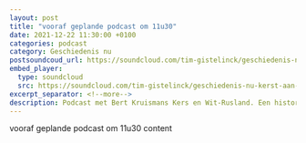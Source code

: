 ```yaml
---
layout: post
title: "vooraf geplande podcast om 11u30"
date: 2021-12-22 11:30:00 +0100
categories: podcast
category: Geschiedenis nu
postsoundcoud_url: https://soundcloud.com/tim-gistelinck/geschiedenis-nu-kerst-aan-het-front-en-wit-rusland
embed_player:
  type: soundcloud
  src: https://soundcloud.com/tim-gistelinck/geschiedenis-nu-kerst-aan-het-front-en-wit-rusland
excerpt_separator: <!--more-->
description: Podcast met Bert Kruismans Kers en Wit-Rusland. Een historisch kader bij recente gebeurtenissen.
---
```

vooraf geplande podcast om 11u30 content
